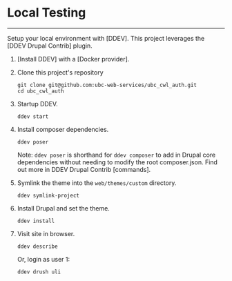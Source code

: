 # Local Testing
------------

Setup your local environment with [DDEV]. This project leverages the
[DDEV Drupal Contrib] plugin.

1.  [Install DDEV] with a [Docker provider].
2.  Clone this project's repository

        git clone git@github.com:ubc-web-services/ubc_cwl_auth.git
        cd ubc_cwl_auth

3.  Startup DDEV.

        ddev start

4.  Install composer dependencies.

        ddev poser

    Note: `ddev poser` is shorthand for `ddev composer` to add in Drupal core dependencies
    without needing to modify the root composer.json. Find out more in DDEV Drupal Contrib
    [commands].

4.  Symlink the theme into the `web/themes/custom` directory.

        ddev symlink-project


6.  Install Drupal and set the theme.

        ddev install

7.  Visit site in browser.

        ddev describe

    Or, login as user 1:

        ddev drush uli